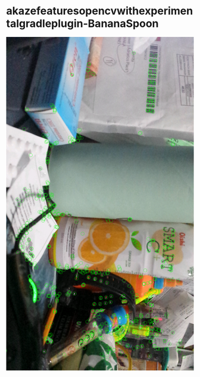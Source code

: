 # akazefeaturesopencvwithexperimentalgradleplugin-BananaSpoon


![alt tag](https://github.com/DeLaSalleUniversity-Manila/akazefeaturesopencvwithexperimentalgradleplugin-BananaSpoon/blob/master/device-2015-12-08-210918.png)
